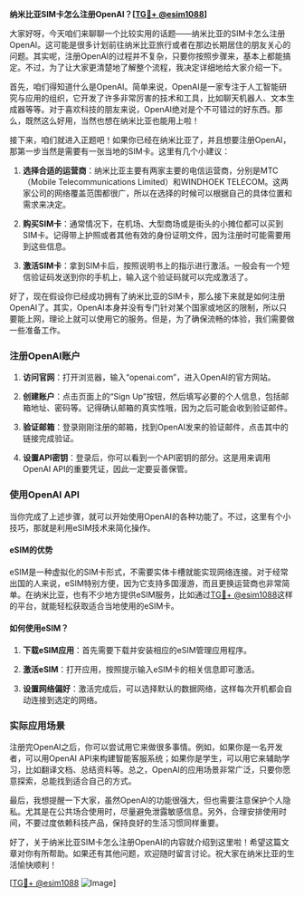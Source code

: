 **纳米比亚SIM卡怎么注册OpenAI？[[TG💪+ @esim1088](https://t.me/s/esim1088)]**

大家好呀，今天咱们来聊聊一个比较实用的话题——纳米比亚的SIM卡怎么注册OpenAI。这可能是很多计划前往纳米比亚旅行或者在那边长期居住的朋友关心的问题。其实呢，注册OpenAI的过程并不复杂，只要你按照步骤来，基本上都能搞定。不过，为了让大家更清楚地了解整个流程，我决定详细地给大家介绍一下。

首先，咱们得知道什么是OpenAI。简单来说，OpenAI是一家专注于人工智能研究与应用的组织，它开发了许多非常厉害的技术和工具，比如聊天机器人、文本生成器等等。对于喜欢科技的朋友来说，OpenAI绝对是个不可错过的好东西。那么，既然这么好用，当然也想在纳米比亚也能用上啦！

接下来，咱们就进入正题吧！如果你已经在纳米比亚了，并且想要注册OpenAI，那第一步当然是需要有一张当地的SIM卡。这里有几个小建议：

1. **选择合适的运营商**：纳米比亚主要有两家主要的电信运营商，分别是MTC（Mobile Telecommunications Limited）和WINDHOEK TELECOM。这两家公司的网络覆盖范围都很广，所以在选择的时候可以根据自己的具体位置和需求来决定。

2. **购买SIM卡**：通常情况下，在机场、大型商场或是街头的小摊位都可以买到SIM卡。记得带上护照或者其他有效的身份证明文件，因为注册时可能需要用到这些信息。

3. **激活SIM卡**：拿到SIM卡后，按照说明书上的指示进行激活。一般会有一个短信验证码发送到你的手机上，输入这个验证码就可以完成激活了。

好了，现在假设你已经成功拥有了纳米比亚的SIM卡，那么接下来就是如何注册OpenAI了。其实，OpenAI本身并没有专门针对某个国家或地区的限制，所以只要能上网，理论上就可以使用它的服务。但是，为了确保流畅的体验，我们需要做一些准备工作。

### 注册OpenAI账户

1. **访问官网**：打开浏览器，输入“openai.com”，进入OpenAI的官方网站。
   
2. **创建账户**：点击页面上的“Sign Up”按钮，然后填写必要的个人信息，包括邮箱地址、密码等。记得确认邮箱的真实性哦，因为之后可能会收到验证邮件。

3. **验证邮箱**：登录刚刚注册的邮箱，找到OpenAI发来的验证邮件，点击其中的链接完成验证。

4. **设置API密钥**：登录后，你可以看到一个API密钥的部分。这是用来调用OpenAI API的重要凭证，因此一定要妥善保管。

### 使用OpenAI API

当你完成了上述步骤，就可以开始使用OpenAI的各种功能了。不过，这里有个小技巧，那就是利用eSIM技术来简化操作。

#### eSIM的优势

eSIM是一种虚拟化的SIM卡形式，不需要实体卡槽就能实现网络连接。对于经常出国的人来说，eSIM特别方便，因为它支持多国漫游，而且更换运营商也非常简单。在纳米比亚，也有不少地方提供eSIM服务，比如通过[TG💪+ @esim1088](https://t.me/s/esim1088)这样的平台，就能轻松获取适合当地使用的eSIM卡。

#### 如何使用eSIM？

1. **下载eSIM应用**：首先需要下载并安装相应的eSIM管理应用程序。
   
2. **激活eSIM**：打开应用，按照提示输入eSIM卡的相关信息即可激活。

3. **设置网络偏好**：激活完成后，可以选择默认的数据网络，这样每次开机都会自动连接到选定的网络。

### 实际应用场景

注册完OpenAI之后，你可以尝试用它来做很多事情。例如，如果你是一名开发者，可以用OpenAI API来构建智能客服系统；如果你是学生，可以用它来辅助学习，比如翻译文档、总结资料等。总之，OpenAI的应用场景非常广泛，只要你愿意探索，总能找到适合自己的方式。

最后，我想提醒一下大家，虽然OpenAI的功能很强大，但也需要注意保护个人隐私。尤其是在公共场合使用时，尽量避免泄露敏感信息。另外，合理安排使用时间，不要过度依赖科技产品，保持良好的生活习惯同样重要。

好了，关于纳米比亚SIM卡怎么注册OpenAI的内容就介绍到这里啦！希望这篇文章对你有所帮助。如果还有其他问题，欢迎随时留言讨论。祝大家在纳米比亚的生活愉快顺利！

[[TG💪+ @esim1088](https://t.me/s/esim1088) ![Image](https://i.postimg.cc/4NQfJmqS/Snipaste-2025-05-13-00-14-12.png)]